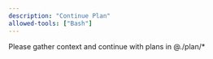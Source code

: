 ```yaml
---
description: "Continue Plan"
allowed-tools: ["Bash"]
---
```


Please gather context and continue with plans in @./plan/*
